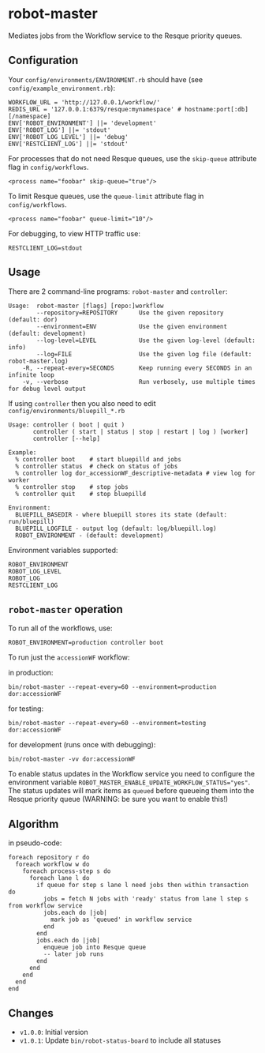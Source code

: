 # robot-master

Mediates jobs from the Workflow service to the Resque priority queues.

## Configuration

Your `config/environments/ENVIRONMENT.rb` should have (see `config/example_environment.rb`):

    WORKFLOW_URL = 'http://127.0.0.1/workflow/'
    REDIS_URL = '127.0.0.1:6379/resque:mynamespace' # hostname:port[:db][/namespace]
    ENV['ROBOT_ENVIRONMENT'] ||= 'development'
    ENV['ROBOT_LOG'] ||= 'stdout'
    ENV['ROBOT_LOG_LEVEL'] ||= 'debug'
    ENV['RESTCLIENT_LOG'] ||= 'stdout'

For processes that do not need Resque queues, use the `skip-queue` attribute flag in `config/workflows`.

    <process name="foobar" skip-queue="true"/>

To limit Resque queues, use the `queue-limit` attribute flag in `config/workflows`.

    <process name="foobar" queue-limit="10"/>

For debugging, to view HTTP traffic use:

    RESTCLIENT_LOG=stdout

## Usage

There are 2 command-line programs: `robot-master` and `controller`:

    Usage:  robot-master [flags] [repo:]workflow
            --repository=REPOSITORY      Use the given repository (default: dor)
            --environment=ENV            Use the given environment (default: development)
            --log-level=LEVEL            Use the given log-level (default: info)
            --log=FILE                   Use the given log file (default: robot-master.log)
        -R, --repeat-every=SECONDS       Keep running every SECONDS in an infinite loop
        -v, --verbose                    Run verbosely, use multiple times for debug level output
      
   
If using `controller` then you also need to edit `config/environments/bluepill_*.rb`
     
    Usage: controller ( boot | quit )
           controller ( start | status | stop | restart | log ) [worker]
           controller [--help]

    Example:
      % controller boot    # start bluepilld and jobs
      % controller status  # check on status of jobs
      % controller log dor_accessionWF_descriptive-metadata # view log for worker
      % controller stop    # stop jobs
      % controller quit    # stop bluepilld

    Environment:
      BLUEPILL_BASEDIR - where bluepill stores its state (default: run/bluepill)
      BLUEPILL_LOGFILE - output log (default: log/bluepill.log)
      ROBOT_ENVIRONMENT - (default: development)
      
Environment variables supported:

    ROBOT_ENVIRONMENT
    ROBOT_LOG_LEVEL
    ROBOT_LOG
    RESTCLIENT_LOG
    
    
## `robot-master` operation

To run all of the workflows, use:

    ROBOT_ENVIRONMENT=production controller boot
    
To run just the `accessionWF` workflow:

in production:

    bin/robot-master --repeat-every=60 --environment=production dor:accessionWF
    
for testing:

    bin/robot-master --repeat-every=60 --environment=testing dor:accessionWF
  
for development (runs once with debugging):

    bin/robot-master -vv dor:accessionWF

To enable status updates in the Workflow service you need to configure the environment
variable `ROBOT_MASTER_ENABLE_UPDATE_WORKFLOW_STATUS="yes"`. The status updates will mark
items as `queued` before queueing them into the Resque priority queue (WARNING: be sure
you want to enable this!)

## Algorithm

in pseudo-code:

    foreach repository r do
      foreach workflow w do
        foreach process-step s do
          foreach lane l do
            if queue for step s lane l need jobs then within transaction do
              jobs = fetch N jobs with 'ready' status from lane l step s from workflow service 
              jobs.each do |job|
                mark job as 'queued' in workflow service
              end
            end
            jobs.each do |job|
              enqueue job into Resque queue
              -- later job runs
            end
          end
        end
      end
    end

## Changes

* `v1.0.0`: Initial version
* `v1.0.1`: Update `bin/robot-status-board` to include all statuses

